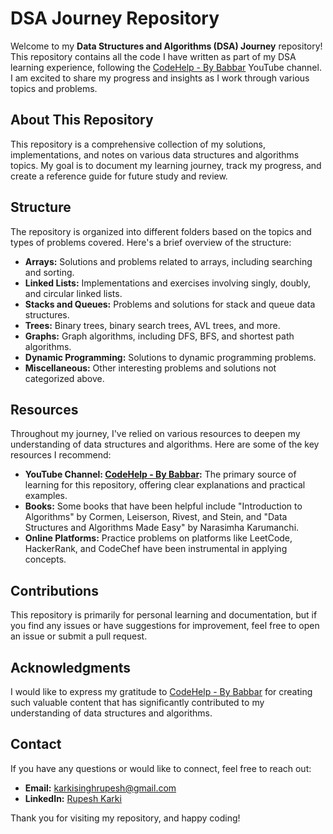 # DSA Journey Repository

Welcome to my **Data Structures and Algorithms (DSA) Journey** repository! This repository contains all the code I have written as part of my DSA learning experience, following the [CodeHelp - By Babbar](https://www.youtube.com/@CodeHelp) YouTube channel. I am excited to share my progress and insights as I work through various topics and problems.

## About This Repository

This repository is a comprehensive collection of my solutions, implementations, and notes on various data structures and algorithms topics. My goal is to document my learning journey, track my progress, and create a reference guide for future study and review.

## Structure

The repository is organized into different folders based on the topics and types of problems covered. Here's a brief overview of the structure:

- **Arrays:** Solutions and problems related to arrays, including searching and sorting.
- **Linked Lists:** Implementations and exercises involving singly, doubly, and circular linked lists.
- **Stacks and Queues:** Problems and solutions for stack and queue data structures.
- **Trees:** Binary trees, binary search trees, AVL trees, and more.
- **Graphs:** Graph algorithms, including DFS, BFS, and shortest path algorithms.
- **Dynamic Programming:** Solutions to dynamic programming problems.
- **Miscellaneous:** Other interesting problems and solutions not categorized above.
## Resources

Throughout my journey, I've relied on various resources to deepen my understanding of data structures and algorithms. Here are some of the key resources I recommend:

- **YouTube Channel: [CodeHelp - By Babbar](https://www.youtube.com/@CodeHelp):** The primary source of learning for this repository, offering clear explanations and practical examples.
- **Books:** Some books that have been helpful include "Introduction to Algorithms" by Cormen, Leiserson, Rivest, and Stein, and "Data Structures and Algorithms Made Easy" by Narasimha Karumanchi.
- **Online Platforms:** Practice problems on platforms like LeetCode, HackerRank, and CodeChef have been instrumental in applying concepts.

## Contributions

This repository is primarily for personal learning and documentation, but if you find any issues or have suggestions for improvement, feel free to open an issue or submit a pull request.

## Acknowledgments

I would like to express my gratitude to [CodeHelp - By Babbar](https://www.youtube.com/@CodeHelp) for creating such valuable content that has significantly contributed to my understanding of data structures and algorithms.

## Contact

If you have any questions or would like to connect, feel free to reach out:

- **Email:** karkisinghrupesh@gmail.com
- **LinkedIn:** [Rupesh Karki](https://www.linkedin.com/in/rupesh-karki-710116297/)

Thank you for visiting my repository, and happy coding!

